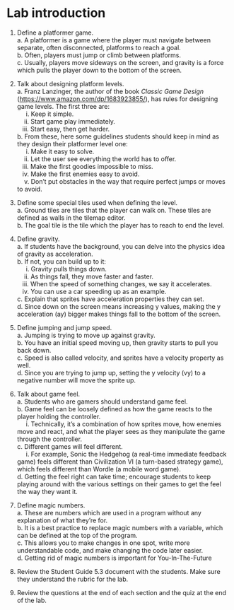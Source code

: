 # Lab introduction

1. Define a platformer game.\
a. A platformer is a game where the player must navigate between separate, often disconnected, platforms to reach a goal.\
b. Often, players must jump or climb between platforms.\
c. Usually, players move sideways on the screen, and gravity is a force which pulls the player down to the bottom of the screen.

1. Talk about designing platform levels.\
a. Franz Lanzinger, the author of the book *Classic Game Design* (https://www.amazon.com/dp/1683923855/), has rules for designing game levels. The first three are:\
&nbsp;&nbsp;&nbsp;&nbsp;&nbsp;i. Keep it simple.\
&nbsp;&nbsp;&nbsp;&nbsp;ii. Start game play immediately.\
&nbsp;&nbsp;&nbsp;iii. Start easy, then get harder.\
b. From these, here some guidelines students should keep in mind as they design their platformer level one:\
&nbsp;&nbsp;&nbsp;&nbsp;&nbsp;i. Make it easy to solve.\
&nbsp;&nbsp;&nbsp;&nbsp;ii. Let the user see everything the world has to offer.\
&nbsp;&nbsp;&nbsp;iii. Make the first goodies impossible to miss.\
&nbsp;&nbsp;&nbsp;iv. Make the first enemies easy to avoid.\
&nbsp;&nbsp;&nbsp;&nbsp;v. Don’t put obstacles in the way that require perfect jumps or moves to avoid.

1. Define some special tiles used when defining the level.\
a. Ground tiles are tiles that the player can walk on. These tiles are defined as walls in the tilemap editor.\
b. The goal tile is the tile which the player has to reach to end the level.

1. Define gravity.\
a. If students have the background, you can delve into the physics idea of gravity as acceleration.\
b. If not, you can build up to it:\
&nbsp;&nbsp;&nbsp;&nbsp;&nbsp;i. Gravity pulls things down.\
&nbsp;&nbsp;&nbsp;&nbsp;ii. As things fall, they move faster and faster.\
&nbsp;&nbsp;&nbsp;iii. When the speed of something changes, we say it accelerates.\
&nbsp;&nbsp;&nbsp;iv. You can use a car speeding up as an example.\
c. Explain that sprites have acceleration properties they can set.\
d. Since down on the screen means increasing y values, making the y acceleration (ay) bigger makes things fall to the bottom of the screen.

1. Define jumping and jump speed.\
a. Jumping is trying to move up against gravity.\
b. You have an initial speed moving up, then gravity starts to pull you back down.\
c. Speed is also called velocity, and sprites have a velocity property as well.\
d. Since you are trying to jump up, setting the y velocity (vy) to a negative number will move the sprite up.

1. Talk about game feel.\
a. Students who are gamers should understand game feel.\
b. Game feel can be loosely defined as how the game reacts to the player holding the controller.\
&nbsp;&nbsp;&nbsp;&nbsp;&nbsp;i. Technically, it’s a combination of how sprites move, how enemies move and react, and what the player sees as they manipulate the game through the controller.\
c. Different games will feel different.\
&nbsp;&nbsp;&nbsp;&nbsp;&nbsp;i. For example, Sonic the Hedgehog (a real-time immediate feedback game) feels different than Civilization VI (a turn-based strategy game), which feels different than Wordle (a mobile word game).\
d. Getting the feel right can take time; encourage students to keep playing around with the various settings on their games to get the feel the way they want it.

1. Define magic numbers.\
a. These are numbers which are used in a program without any explanation of what they’re for.\
b. It is a best practice to replace magic numbers with a variable, which can be defined at the top of the program.\
c. This allows you to make changes in one spot, write more understandable code, and make changing the code later easier.\
d. Getting rid of magic numbers is important for You-In-The-Future

1. Review the Student Guide 5.3 document with the students. Make sure they understand the rubric for the lab.
   
1. Review the questions at the end of each section and the quiz at the end of the lab. 
